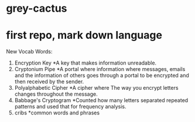 # grey-cactus
# first repo, mark down language
New Vocab Words:
1. Encryption Key
  *A key that makes information unreadable.
2. Cryptonium Pipe
  *A portal where information where messages, emails and the information of others goes through a portal to be encrypted and then received by the sender. 
3. Polyalphabetic Cipher 
  *A cipher where The way you encrypt letters changes throughout the message. 
4. Babbage's Cryptogram 
  *Counted how many letters separated repeated patterns  and used that for frequency analysis. 
5. cribs
  *common words and phrases 


